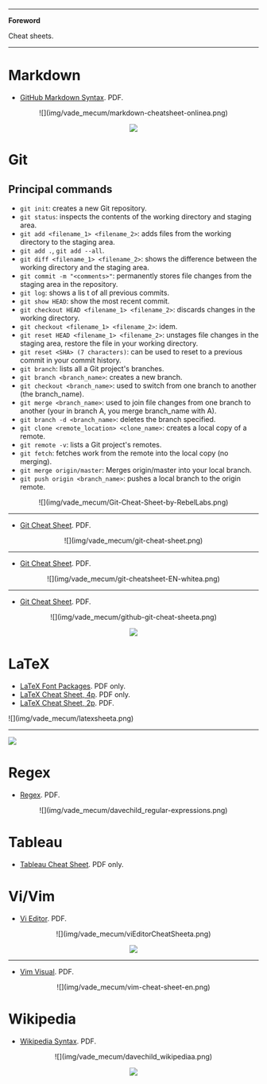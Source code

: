 <!--
---

[TOC]
-->
---

**Foreword**

Cheat sheets.

---

# Markdown

- [GitHub Markdown Syntax](markdown-cheatsheet-online.pdf). PDF.

<center>
![](img/vade_mecum/markdown-cheatsheet-onlinea.png)

![](img/vade_mecum/markdown-cheatsheet-onlinea.png)
</center>

# Git

## Principal commands

- `git init`: creates a new Git repository.
- `git status`: inspects the contents of the working directory and staging area.
- `git add <filename_1> <filename_2>`: adds files from the working directory to the staging area.
- `git add .`, `git add --all`.
- `git diff <filename_1> <filename_2>`: shows the difference between the working directory and the staging area.
- `git commit -m "<comments>"`: permanently stores file changes from the staging area in the repository.
- `git log`: shows a lis t of all previous commits.
- `git show HEAD`: show the most recent commit.
- `git checkout HEAD <filename_1> <filename_2>`: discards changes in the working directory.
- `git checkout <filename_1> <filename_2>`: idem.
- `git reset HEAD <filename_1> <filename_2>`: unstages file changes in the staging area, restore the file in your working directory.
- `git reset <SHA> (7 characters)`: can be used to reset to a previous commit in your commit history.
- `git branch`: lists all a Git project's branches.
- `git branch <branch_name>`: creates a new branch.
- `git checkout <branch_name>`: used to switch from one branch to another (the branch_name).
- `git merge <branch_name>`: used to join file changes from one branch to another (your in branch A, you merge branch_name with A).
- `git branch -d <branch_name>`: deletes the branch specified.
- `git clone <remote_location> <clone_name>`: creates a local copy of a remote.
- `git remote -v`: lists a Git project's remotes.
- `git fetch`: fetches work from the remote into the local copy (no merging).
- `git merge origin/master`: Merges origin/master into your local branch.
- `git push origin <branch_name>`: pushes a local branch to the origin remote.

<center>
![](img/vade_mecum/Git-Cheat-Sheet-by-RebelLabs.png)
</center>

---

- [Git Cheat Sheet](git-cheat-sheet.pdf). PDF.

<center>
![](img/vade_mecum/git-cheat-sheet.png)
</center>

---

- [Git Cheat Sheet](git-cheatsheet-EN-white.pdf). PDF.

<center>
![](img/vade_mecum/git-cheatsheet-EN-whitea.png)
</center>

---

- [Git Cheat Sheet](github-git-cheat-sheet.pdf). PDF.

<center>
![](img/vade_mecum/github-git-cheat-sheeta.png)

![](img/vade_mecum/github-git-cheat-sheetb.png)
</center>

# LaTeX

- [LaTeX Font Packages](latex-font-packages.pdf). PDF only.
- [LaTeX Cheat Sheet, 4p](latexcheatsheet4.pdf). PDF only.
- [LaTeX Cheat Sheet, 2p](latexcheatsheet2.pdf). PDF.

</center>
![](img/vade_mecum/latexsheeta.png)

---

![](img/vade_mecum/latexsheetb.png)
</center>

# Regex

- [Regex](davechild_regular-expressions.pdf). PDF.

<center>
![](img/vade_mecum/davechild_regular-expressions.png)
</center>

# Tableau

- [Tableau Cheat Sheet](Tableau_Cheat_Sheet.pdf). PDF only.

# Vi/Vim

- [Vi Editor](charts.pdf). PDF.

<center>
![](img/vade_mecum/viEditorCheatSheeta.png)

![](img/vade_mecum/viEditorCheatSheetb.png)
</center>

---

- [Vim Visual](vim-cheat-sheet-en.pdf). PDF.

<center>
![](img/vade_mecum/vim-cheat-sheet-en.png)
</center>

# Wikipedia

- [Wikipedia Syntax](davechild_wikipedia.pdf). PDF.

<center>
![](img/vade_mecum/davechild_wikipediaa.png)

![](img/vade_mecum/davechild_wikipediab.png)
</center>

